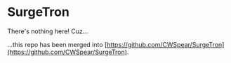 SurgeTron
=========

There's nothing here! Cuz...

...this repo has been merged into [https://github.com/CWSpear/SurgeTron](https://github.com/CWSpear/SurgeTron).